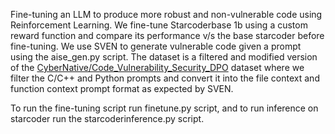 Fine-tuning an LLM to produce more robust and non-vulnerable code using Reinforcement Learning. 
We fine-tune Starcoderbase 1b using a custom reward function and compare its performance v/s the base starcoder before fine-tuning.
We use SVEN to generate vulnerable code given a prompt using the aise_gen.py script. The dataset is a filtered and modified version of the [CyberNative/Code_Vulnerability_Security_DPO](https://huggingface.co/datasets/CyberNative/Code_Vulnerability_Security_DPO) dataset where we filter the C/C++ and Python prompts and convert it into the file context and function context prompt format as expected by SVEN.

To run the fine-tuning script run finetune.py script, and to run inference on starcoder run the starcoderinference.py script. 
